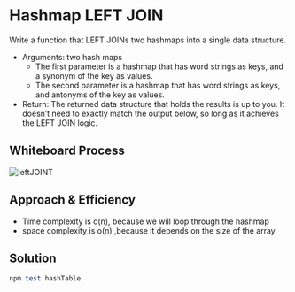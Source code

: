 # Hashmap LEFT JOIN
Write a function that LEFT JOINs two hashmaps into a single data structure.
- Arguments: two hash maps
   - The first parameter is a hashmap that has word strings as keys, and a synonym of the key as values.
   - The second parameter is a hashmap that has word strings as keys, and antonyms of the key as values.
- Return: The returned data structure that holds the results is up to you. It doesn’t need to exactly match the   output below, so long as it achieves the LEFT JOIN logic.

## Whiteboard Process
![leftJOINT](https://user-images.githubusercontent.com/90922969/169876215-d504d522-a9a5-4287-8318-49865725062a.jpg)

<!-- Description of the challenge -->

## Approach & Efficiency

- Time complexity is o(n), because we will loop through the hashmap
- space complexity is o(n) ,because it depends on the size of the array 

## Solution

```ruby
npm test hashTable

```
